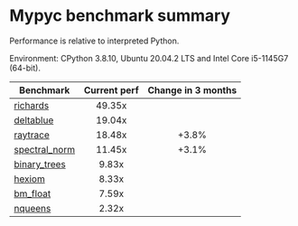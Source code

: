 # Mypyc benchmark summary

Performance is relative to interpreted Python.

Environment: CPython 3.8.10, Ubuntu 20.04.2 LTS and Intel Core i5-1145G7 (64-bit).

| Benchmark | Current perf | Change in 3 months |
| --- | :---: | :---: |
| [richards](benchmarks/richards.md) | 49.35x |  |
| [deltablue](benchmarks/deltablue.md) | 19.04x |  |
| [raytrace](benchmarks/raytrace.md) | 18.48x | +3.8% |
| [spectral_norm](benchmarks/spectral_norm.md) | 11.45x | +3.1% |
| [binary_trees](benchmarks/binary_trees.md) | 9.83x |  |
| [hexiom](benchmarks/hexiom.md) | 8.33x |  |
| [bm_float](benchmarks/bm_float.md) | 7.59x |  |
| [nqueens](benchmarks/nqueens.md) | 2.32x |  |
